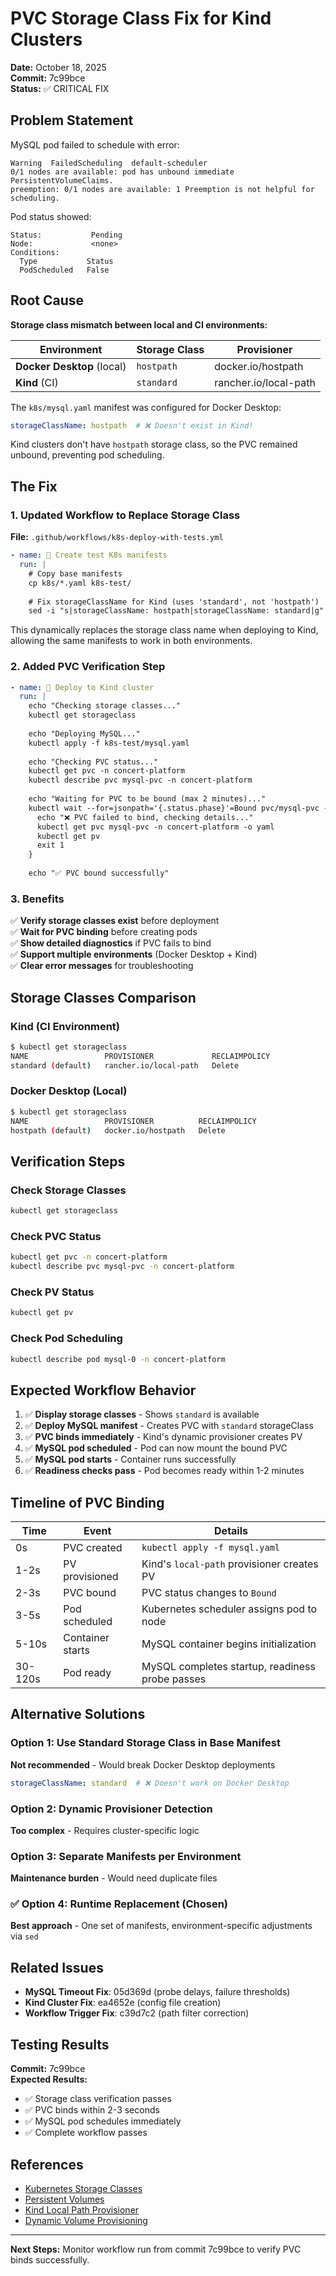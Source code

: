 # PVC Storage Class Fix for Kind Clusters

**Date:** October 18, 2025  
**Commit:** 7c99bce  
**Status:** ✅ CRITICAL FIX

## Problem Statement

MySQL pod failed to schedule with error:
```
Warning  FailedScheduling  default-scheduler  
0/1 nodes are available: pod has unbound immediate PersistentVolumeClaims. 
preemption: 0/1 nodes are available: 1 Preemption is not helpful for scheduling.
```

Pod status showed:
```
Status:           Pending
Node:             <none>
Conditions:
  Type           Status
  PodScheduled   False
```

## Root Cause

**Storage class mismatch between local and CI environments:**

| Environment | Storage Class | Provisioner |
|-------------|---------------|-------------|
| **Docker Desktop** (local) | `hostpath` | docker.io/hostpath |
| **Kind** (CI) | `standard` | rancher.io/local-path |

The `k8s/mysql.yaml` manifest was configured for Docker Desktop:
```yaml
storageClassName: hostpath  # ❌ Doesn't exist in Kind!
```

Kind clusters don't have `hostpath` storage class, so the PVC remained unbound, preventing pod scheduling.

## The Fix

### 1. Updated Workflow to Replace Storage Class

**File:** `.github/workflows/k8s-deploy-with-tests.yml`

```yaml
- name: 🔧 Create test K8s manifests
  run: |
    # Copy base manifests
    cp k8s/*.yaml k8s-test/
    
    # Fix storageClassName for Kind (uses 'standard', not 'hostpath')
    sed -i "s|storageClassName: hostpath|storageClassName: standard|g" k8s-test/mysql.yaml
```

This dynamically replaces the storage class name when deploying to Kind, allowing the same manifests to work in both environments.

### 2. Added PVC Verification Step

```yaml
- name: 🚀 Deploy to Kind cluster
  run: |
    echo "Checking storage classes..."
    kubectl get storageclass
    
    echo "Deploying MySQL..."
    kubectl apply -f k8s-test/mysql.yaml
    
    echo "Checking PVC status..."
    kubectl get pvc -n concert-platform
    kubectl describe pvc mysql-pvc -n concert-platform
    
    echo "Waiting for PVC to be bound (max 2 minutes)..."
    kubectl wait --for=jsonpath='{.status.phase}'=Bound pvc/mysql-pvc -n concert-platform --timeout=120s || {
      echo "❌ PVC failed to bind, checking details..."
      kubectl get pvc mysql-pvc -n concert-platform -o yaml
      kubectl get pv
      exit 1
    }
    
    echo "✅ PVC bound successfully"
```

### 3. Benefits

✅ **Verify storage classes exist** before deployment  
✅ **Wait for PVC binding** before creating pods  
✅ **Show detailed diagnostics** if PVC fails to bind  
✅ **Support multiple environments** (Docker Desktop + Kind)  
✅ **Clear error messages** for troubleshooting

## Storage Classes Comparison

### Kind (CI Environment)
```bash
$ kubectl get storageclass
NAME                 PROVISIONER             RECLAIMPOLICY
standard (default)   rancher.io/local-path   Delete
```

### Docker Desktop (Local)
```bash
$ kubectl get storageclass
NAME                 PROVISIONER          RECLAIMPOLICY
hostpath (default)   docker.io/hostpath   Delete
```

## Verification Steps

### Check Storage Classes
```bash
kubectl get storageclass
```

### Check PVC Status
```bash
kubectl get pvc -n concert-platform
kubectl describe pvc mysql-pvc -n concert-platform
```

### Check PV Status
```bash
kubectl get pv
```

### Check Pod Scheduling
```bash
kubectl describe pod mysql-0 -n concert-platform
```

## Expected Workflow Behavior

1. ✅ **Display storage classes** - Shows `standard` is available
2. ✅ **Deploy MySQL manifest** - Creates PVC with `standard` storageClass
3. ✅ **PVC binds immediately** - Kind's dynamic provisioner creates PV
4. ✅ **MySQL pod scheduled** - Pod can now mount the bound PVC
5. ✅ **MySQL pod starts** - Container runs successfully
6. ✅ **Readiness checks pass** - Pod becomes ready within 1-2 minutes

## Timeline of PVC Binding

| Time | Event | Details |
|------|-------|---------|
| 0s | PVC created | `kubectl apply -f mysql.yaml` |
| 1-2s | PV provisioned | Kind's `local-path` provisioner creates PV |
| 2-3s | PVC bound | PVC status changes to `Bound` |
| 3-5s | Pod scheduled | Kubernetes scheduler assigns pod to node |
| 5-10s | Container starts | MySQL container begins initialization |
| 30-120s | Pod ready | MySQL completes startup, readiness probe passes |

## Alternative Solutions

### Option 1: Use Standard Storage Class in Base Manifest
**Not recommended** - Would break Docker Desktop deployments

```yaml
storageClassName: standard  # ❌ Doesn't work on Docker Desktop
```

### Option 2: Dynamic Provisioner Detection
**Too complex** - Requires cluster-specific logic

### Option 3: Separate Manifests per Environment
**Maintenance burden** - Would need duplicate files

### ✅ Option 4: Runtime Replacement (Chosen)
**Best approach** - One set of manifests, environment-specific adjustments via `sed`

## Related Issues

- **MySQL Timeout Fix**: 05d369d (probe delays, failure thresholds)
- **Kind Cluster Fix**: ea4652e (config file creation)
- **Workflow Trigger Fix**: c39d7c2 (path filter correction)

## Testing Results

**Commit:** 7c99bce  
**Expected Results:**
- ✅ Storage class verification passes
- ✅ PVC binds within 2-3 seconds
- ✅ MySQL pod schedules immediately
- ✅ Complete workflow passes

## References

- [Kubernetes Storage Classes](https://kubernetes.io/docs/concepts/storage/storage-classes/)
- [Persistent Volumes](https://kubernetes.io/docs/concepts/storage/persistent-volumes/)
- [Kind Local Path Provisioner](https://github.com/kubernetes-sigs/kind/issues/1487)
- [Dynamic Volume Provisioning](https://kubernetes.io/docs/concepts/storage/dynamic-provisioning/)

---

**Next Steps:** Monitor workflow run from commit 7c99bce to verify PVC binds successfully.

